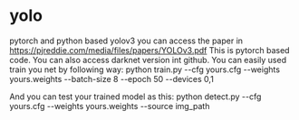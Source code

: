 # yolo
pytorch and python based yolov3
you can access the paper in https://pjreddie.com/media/files/papers/YOLOv3.pdf
This is pytorch based code. You can also access darknet version int github.
You can easily used train you net by following way:
python train.py --cfg yours.cfg --weights yours.weights --batch-size 8 --epoch 50 --devices 0,1

And you can test your trained model as this:
python detect.py --cfg yours.cfg --weights yours.weights --source img_path
